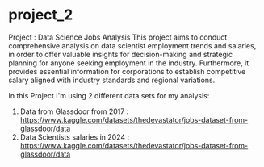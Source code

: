 # project_2
Project : Data Science Jobs Analysis 
This project aims to conduct comprehensive analysis on data scientist employment trends and salaries, in order to offer valuable insights for decision-making and strategic planning for anyone seeking employment in the industry. Furthermore, it provides essential information for corporations to establish competitive salary aligned with industry standards and regional variations.

In this Project I'm using 2 different data sets for my analysis: 
1) Data from Glassdoor from 2017 : https://www.kaggle.com/datasets/thedevastator/jobs-dataset-from-glassdoor/data
2) Data Scientists salaries in 2024 : https://www.kaggle.com/datasets/thedevastator/jobs-dataset-from-glassdoor/data


